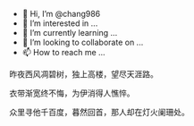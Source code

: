 - 👋 Hi, I’m @chang986
- 👀 I’m interested in ...
- 🌱 I’m currently learning ...
- 💞️ I’m looking to collaborate on ...
- 📫 How to reach me ...


昨夜西风凋碧树，独上高楼，望尽天涯路。

衣带渐宽终不悔，为伊消得人憔悴。

众里寻他千百度，暮然回首，那人却在灯火阑珊处。

<!---
chang986/chang986 is a ✨ special ✨ repository because its `README.md` (this file) appears on your GitHub profile.
You can click the Preview link to take a look at your changes.
--->

